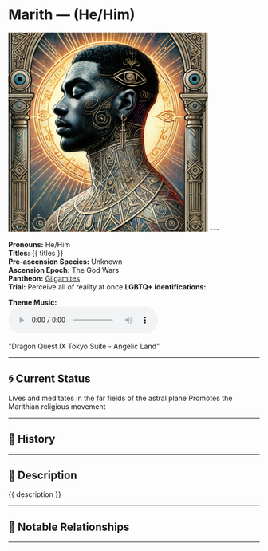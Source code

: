 # Marith — (He/Him)

<!-- Optional -->
<img src="Marith.jpg" alt="Marith" width="400" />
---

**Pronouns:** He/Him  
**Titles:** {{ titles }}  
**Pre-ascension Species:** Unknown  
**Ascension Epoch:** The God Wars  
**Pantheon:** [Gilgamites](../../pantheons/Gilgamites)  
**Trial:** Perceive all of reality at once
**LGBTQ+ Identifications:**   


**Theme Music:**  
<audio controls>
  <source src="Marith | Dragon Quest IX Tokyo Suite - Angelic Land.mp4" type="audio/mpeg">
  Your browser does not support the audio element.
</audio>

"Dragon Quest IX Tokyo Suite - Angelic Land"

---

## 🌀 Current Status
Lives and meditates in the far fields of the astral plane Promotes the Marithian religious movement

---

## 📜 History


---

## 🧠 Description
{{ description }}

---

## 🧩 Notable Relationships

---
